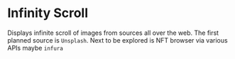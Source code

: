 # Infinity Scroll

Displays infinite scroll of images from sources all over the web. The first planned source is `Unsplash`. Next to be explored is NFT browser via various APIs maybe `infura`